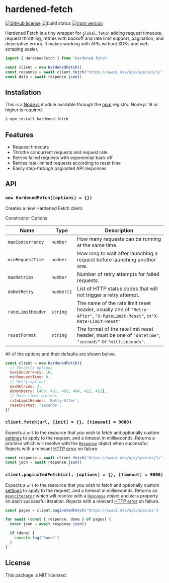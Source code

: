 # hardened-fetch

[![GitHub license](https://img.shields.io/badge/license-MIT-blue.svg)](https://github.com/i-like-robots/hardened-fetch/blob/main/LICENSE) ![build status](https://github.com/i-like-robots/hardened-fetch/actions/workflows/test.yml/badge.svg?branch=main) [![npm version](https://img.shields.io/npm/v/hardened-fetch.svg?style=flat)](https://www.npmjs.com/package/hardened-fetch)

Hardened Fetch is a tiny wrapper for `global.fetch` adding request timeouts, request throttling, retries with backoff and rate limit support, pagination, and descriptive errors. It makes working with APIs without SDKs and web scraping easier.

```js
import { HardenedFetch } from 'hardened-fetch'

const client = new HardenedFetch()
const response = await client.fetch('https://swapi.dev/api/species/1/')
const data = await response.json()
```

## Installation

This is a [Node.js] module available through the [npm] registry. Node.js 18 or higher is required.

```sh
$ npm install hardened-fetch
```

[Node.js]: https://nodejs.org/en/
[npm]: https://www.npmjs.com/
[npm install]: https://docs.npmjs.com/getting-started/installing-npm-packages-locally

## Features

- Request timeouts 
- Throttle concurrent requests and request rate
- Retries failed requests with exponential back off
- Retries rate-limited requests according to reset time
- Easily step-through paginated API responses

## API

### `new HardenedFetch([options] = {})`

Creates a new Hardened Fetch client.

Constructor Options:

| Name              | Type       | Description                                                                                                              |
| ----------------- | ---------- | ------------------------------------------------------------------------------------------------------------------------ |
| `maxConcurrency`  | `number`   | How many requests can be running at the same time.                                                                       |
| `minRequestTime`  | `number`   | How long to wait after launching a request before launching another one.                                                 |
| `maxRetries`      | `number`   | Number of retry attempts for failed requests.                                                                            |
| `doNotRetry`      | `number[]` | List of HTTP status codes that will not trigger a retry attempt.                                                         |
| `rateLimitHeader` | `string`   | The name of the rate limit reset header, usually one of `"Retry-After"`, `"X-RateLimit-Reset"`, or`"X-Rate-Limit-Reset"` |
| `resetFormat`     | `string`   | The format of the rate limit reset header, must be one of `"datetime"`, `"seconds"` or `"milliseconds"`.                 |

All of the options and their defaults are shown below:

```js
const client = new HardenedFetch({
  // Throttle options
  maxConcurrency: 10,
  minRequestTime: 0,
  // Retry options
  maxRetries: 3,
  doNotRetry: [400, 401, 403, 404, 422, 451],
  // Rate limit options
  rateLimitHeader: 'Retry-After',
  resetFormat: 'seconds',
})
```

### `client.fetch(url, [init] = {}, [timeout] = 9000)`

Expects a `url` to the resource that you wish to fetch and optionally custom [settings](https://developer.mozilla.org/en-US/docs/Web/API/fetch#options) to apply to the request, and a timeout in milliseconds. Returns a promise which will resolve with the [`Response`](https://developer.mozilla.org/en-US/docs/Web/API/Response) object when successful. Rejects with a relevant [HTTP error](https://www.npmjs.com/package/http-errors) on failure.

```js
const response = await client.fetch('https://swapi.dev/api/species/1/')
const json = await response.json()
```

### `client.paginatedFetch(url, [options] = {}, [timeout] = 9000)`

Expects a `url` to the resource that you wish to fetch and optionally custom [settings](https://developer.mozilla.org/en-US/docs/Web/API/fetch#options) to apply to the request, and a timeout in milliseconds. Returns an [`AsyncIterator`](https://developer.mozilla.org/en-US/docs/Web/JavaScript/Reference/Global_Objects/AsyncIterator) which will resolve with a [`Response`](https://developer.mozilla.org/en-US/docs/Web/API/Response) object and `done` property on each successful iteration. Rejects with a relevant [HTTP error](https://www.npmjs.com/package/http-errors) on failure.

```js
const pages = client.paginatedFetch('https://swapi.dev/api/species')

for await (const { response, done } of pages) {
  const json = await response.json()

  if (done) {
    console.log('Done!')
  }
}
```

## License

This package is MIT licensed.
